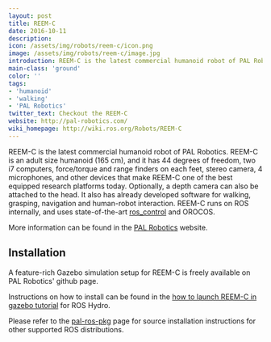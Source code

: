 ```yaml
---
layout: post
title: REEM-C
date: 2016-10-11
description:
icon: /assets/img/robots/reem-c/icon.png
image: /assets/img/robots/reem-c/image.jpg
introduction: REEM-C is the latest commercial humanoid robot of PAL Robotics. REEM-C is an adult size humanoid (165 cm), and it has 44 degrees of freedom, two i7 computers, force/torque and range finders on each feet, stereo camera, 4 microphones, and other devices that make REEM-C one of the best equipped research platforms today.
main-class: 'ground'
color: ''
tags:
- 'humanoid'
- 'walking'
- 'PAL Robotics'
twitter_text: Checkout the REEM-C
website: http://pal-robotics.com/
wiki_homepage: http://wiki.ros.org/Robots/REEM-C
---
```



REEM-C is the latest commercial humanoid robot of PAL Robotics. REEM-C is an adult size humanoid (165 cm), and it has 44 degrees of freedom, two i7 computers, force/torque and range finders on each feet, stereo camera, 4 microphones, and other devices that make REEM-C one of the best equipped research platforms today. Optionally, a depth camera can also be attached to the head. It also has already developed software for walking, grasping, navigation and human-robot interaction. REEM-C runs on ROS internally, and uses state-of-the-art [ros_control](http://wiki.ros.org/ros_control) and OROCOS.

More information can be found in the [PAL Robotics](http://pal-robotics.com) website.

## Installation

A feature-rich Gazebo simulation setup for REEM-C is freely available on PAL Robotics' github page.

Instructions on how to install can be found in the [how to launch REEM-C in gazebo tutorial](Robots/REEM-C/Tutorials/launch) for ROS Hydro.

Please refer to the [pal-ros-pkg](http://wiki.ros.org/pal-ros-pkg) page for source installation instructions for other supported ROS distributions.
